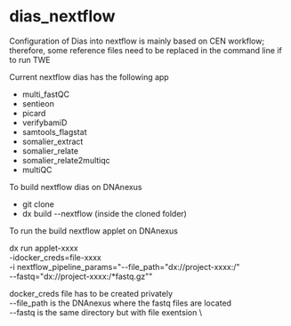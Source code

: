 # dias_nextflow

Configuration of Dias into nextflow is mainly based on CEN workflow; therefore, some reference files need to be replaced in the command line if to run TWE

Current nextflow dias has the following app 
 - multi_fastQC
 - sentieon
 - picard
 - verifybamiD
 - samtools_flagstat
 - somalier_extract
 - somalier_relate
 - somalier_relate2multiqc
 - multiQC
 
 
To build nextflow dias on DNAnexus
 - git clone <repo>
 - dx build --nextflow (inside the cloned folder)
 
To run the build nextflow applet on DNAnexus 

dx run applet-xxxx \
 -idocker_creds=file-xxxx \
 -i nextflow_pipeline_params="--file_path="dx://project-xxxx:/" \
 --fastq="dx://project-xxxx:/*fastq.gz"" 
 
docker_creds file has to be created privately \
--file_path is the DNAnexus where the fastq files are located \
--fastq is the same directory but with file exentsion \
